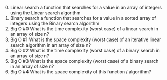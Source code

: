 0. Linear search
	a function that searches for a value in an array of integers using the Linear search algorithm
1. Binary search
	a function that searches for a value in a sorted array of integers using the Binary search algorithm
2. Big O #0
	What is the time complexity (worst case) of a linear search in an array of size n?
3. Big O #1
	What is the space complexity (worst case) of an iterative linear search algorithm in an array of size n?
4. Big O #2
	What is the time complexity (worst case) of a binary search in an array of size n?
5. Big O #3
	What is the space complexity (worst case) of a binary search in an array of size n?
6. Big O #4
	What is the space complexity of this function / algorithm?
